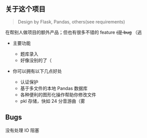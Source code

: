 ## 关于这个项目

> Design by Flask, Pandas, others(see requirements)

在帮别人做项目的额外产品；但也有很多不错的 feature ~~(是 bug~~ （逃

- 主要功能
  - 题库录入
  - 好像没别的了（

- 你可以拥有以下几点好处
  - 认证保护
  - 基于多文件的本地 Pandas 数据库
  - 各种便利的图形化操作帮助你修改文件
  - pkl 存储，快如 24 分音游曲（雾

## Bugs

没有处理 IO 阻塞
